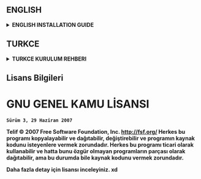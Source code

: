 ## ENGLISH
<details>
  <summary><strong>ENGLISH INSTALLATION GUIDE<strong></summary>
  
## GPT-3 Based Chatbot

This is a chatbot application that uses OpenAI's GPT-3 API. The Flask web application sends messages from the user through a web page to the OpenAI API and displays the response from the API on the web page.

# Usage

To use this application, you need to first set your OpenAI API key in the `app.py` file. 
You can also customize the `ayarlar.cfg` file with the settings you want to use in your GPT-3 API requests.



# Config.cfg
<details>
  <summary><strong>dictionary of configuration parameters<strong></summary>

- `prompt`: The user's input as a string.
- `model`: The GPT-3 model to use, e.g. "text-davinci-002".
- `temperature`: Controls the "creativity" of the generated text. Higher values result in more creative responses.
- `max_tokens`: The maximum number of tokens (words) to generate in the response.
- `top_p`: The maximum probability of selecting a candidate response.
- `frequency_penalty`: The amount of penalty to apply to tokens that have been recently generated. Higher values result in less repetition in the generated text.
- `presence_penalty`: The amount of penalty to apply to tokens that have been generated in the prompt. Higher values result in more novelty in the generated text.
</details>


To start the application, run the following command in the command line:

```
python app.py
```

After the application is successfully started, open `http://localhost:3131` in your browser and start talking to the chatbot.

# Warnings

- Before using this application, you need to acquire an OpenAI API membership.
- This application creates a log file that records the messages sent by the user. For user privacy, this log file should be stored securely.
- This application is recommended to be used for testing purposes only. Chatbots that will be used in real-world applications should go through a more comprehensive training and validation process.

# Contact

If you have any questions or feedback regarding this application, please feel free to contact me.
```
discord: mertcan#0001
instagram: mertcvn.jpg

```
</details>



## TURKCE
<details>
  <summary><strong>TURKCE KURULUM REHBERI<strong></summary>

## GPT-3 Tabanlı Kişiselleştirilmiş Chatbot

Bu, OpenAI'nin GPT-3 API'sini kullanarak bir chatbot uygulamasıdır. Flask web uygulaması, bir web sayfası aracılığıyla kullanıcıdan gelen mesajları OpenAI API'sine gönderir ve API'den gelen yanıtı mesaj baloncuğunda gösterir.
brief.txt dosyası ise, OpenAI API'si için bir başlangıç metni veya bir "prompt" içeren bir dosyadır. Bu dosya, uygulama tarafından OpenAI API'sine gönderilen her istek için kullanılır ve her istek, prompt ile birlikte OpenAI API'sine gönderilir. OpenAI API'si, prompt'ı kullanarak bir yanıt üretir ve bu yanıt uygulama tarafından alınır ve kullanıcının web sayfasında görmesi için sunulur.
- # Kullanım

Bu uygulamayı kullanmak için önce `app.py` dosyasında OpenAI API anahtarınızı ayarlamanız gerekir. 
Ayrıca `ayarlar.cfg` dosayasını, GPT-3 API'si isteklerinde kullanmak istediğiniz ayarlarla özelleştirebilirsiniz.

# Ayarlar.cfg
<details>
  <summary><strong>cfg dosyasindaki ayarlarin aciklamalari<strong></summary>

```

- `prompt`: The user's input as a string.
- `engine`: Bu parametre, OpenAI'nin sunucularında barındırılan GPT-3 modelinin hangi sürümünü kullanacağını belirler.
- `temperature`: Bu parametre, modelin çıktısındaki varyasyonu kontrol eder. Daha yüksek bir temperature degeri, daha yaratıcı ve riskli cevaplar üretebilirken, daha düşük bir temperature daha güvenli ve tekrar edilebilir cevaplar üretir.
- `max_tokens`: The maximum number of tokens (words) to generate in the response.
- `top_p`: Bu parametre, modelin olası sonuçları sıralarken kullanacağı olasılık sınırını belirler. Daha yüksek bir Top_p değeri, modelin daha geniş bir yelpazede cevaplar üretmesine izin verir.
- `frequency_penalty`: Bu parametre, modelin belirli kelimeleri veya ifadeleri tekrar etme eğilimini azaltır. Daha yüksek bir frequency penalty, modelin tekrarlı cevapları azaltmasına yol açabilir.
- `presence_penalty`: Bu parametre, modelin belirli kelimeleri veya ifadeleri cevapta kullanma eğilimini azaltır. Daha yüksek bir presence penalty, modelin belirli kelimeleri cevapta kullanma sıklığını azaltmasına yol açabilir.


```
</details>

Uygulamayı başlatmak için, komut satırında şu komutu çalıştırın:

```
python app.py
```

Uygulama başarıyla başlatıldıktan sonra, tarayıcınızda `http://localhost:3131` adresini açın ve chatbot'la konuşmaya başlayabilirsiniz.

- # Uyarılar

- Bu uygulamayı kullanmak için OpenAI API üyeliğiniz olması gerekmektedir.
- Bu uygulama, kullanıcının gönderdiği mesajları kaydeden bir log dosyası oluşturur. Kullanıcı gizliliği için bu log dosyası güvenli bir şekilde saklanmalıdır.
- Bu uygulamanın yalnızca test amaçlı kullanılması önerilir. Gerçek dünya uygulamalarında kullanılacak chatbot'lar, daha kapsamlı bir eğitim ve doğrulama sürecinden geçmelidir.

- # İletişim

Bu uygulamayla ilgili herhangi bir sorunuz veya geri bildiriminiz varsa, lütfen bana ulaşın.
```
discord: mertcan#0001
instagram: mertcvn.jpg

```
</details>


##

## Lisans Bilgileri
# GNU GENEL KAMU LİSANSI
`Sürüm 3, 29 Haziran 2007`

Telif © 2007 Free Software Foundation, Inc. <http://fsf.org/>
Herkes bu programı kopyalayabilir ve dağıtabilir, değiştirebilir ve
programın kaynak kodunu isteyenlere vermek zorundadır. Herkes bu
programı ticari olarak kullanabilir ve hatta bunu özgür olmayan
programların parçası olarak dağıtabilir, ama bu durumda bile
kaynak kodunu vermek zorundadır. 

Daha fazla detay için lisansı inceleyiniz. xd
